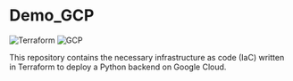 # Demo_GCP
![Terraform](https://img.shields.io/badge/Terraform-1.9.8-blue?logo=terraform&logoColor=pruple) 
![GCP](https://img.shields.io/badge/Google_Cloud-gray?logo=googlecloud&logoColor=white)

This repository contains the necessary infrastructure as code (IaC) written in Terraform to deploy a Python backend on Google Cloud.
